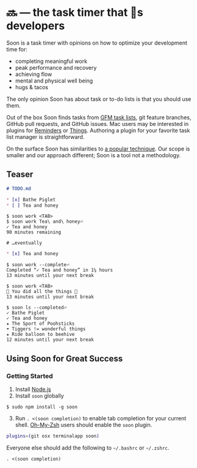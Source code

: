 <h1 title="Soon — the task timer that loves developers">🔜 — the task timer that 💙s developers</h1>

Soon is a task timer with opinions on how to optimize your development time for:

* completing meaningful work
* peak performance and recovery
* achieving flow
* mental and physical well being
* hugs & tacos

The only opinion Soon has about task or to-do lists is that you should use them.

Out of the box Soon finds tasks from [GFM task lists][GFM task lists], git feature branches, GitHub pull requests, and GitHub issues. Mac users may be interested in plugins for [Reminders][soon-osx-reminders] or [Things][soon-things]. Authoring a plugin for your favorite task list manager is straightforward.

On the surface Soon has similarities to [a popular technique][pomodoro]. Our scope is smaller and our approach different; Soon is a tool not a methodology.

[pomodoro]: http://pomodorotechnique.com/ "The Pomodoro Technique®"
[GFM task lists]: https://help.github.com/articles/writing-on-github/#task-lists "GitHub Flavored Markdown Task Lists"
[soon-osx-reminders]: https://github.com/toolbear/soon-osx-reminders "Plugin for Reminders by Apple"
[soon-things]: https://github.com/toolbear/soon-things "Plugin for Things by Cultered Code"

## Teaser

```markdown
# TODO.md

* [x] Bathe Piglet
* [ ] Tea and honey
```
```console
$ soon work <TAB>
$ soon work Tea\ and\ honey⏎
✓ Tea and honey
90 minutes remaining

# …eventually
```
```markdown
* [x] Tea and honey
```
```console
$ soon work --complete⏎
Completed “✓ Tea and honey” in 1¼ hours
13 minutes until your next break

$ soon work <TAB>
🎉 You did all the things 🎉
13 minutes until your next break

$ soon ls --completed⏎
✓ Bathe Piglet
✓ Tea and honey
★ The Sport of Poohsticks
☂ Tiggers != wonderful things
★ Ride balloon to beehive
12 minutes until your next break
```

## Using Soon for Great Success

### Getting Started

1. Install [Node.js][node]
2. Install `soon` globally
  ```console
  $ sudo npm install -g soon
  ```
3. Run `. <(soon completion)` to enable tab completion for your current shell.
  [Oh-My-Zsh][oh-my-zsh] users should enable the `soon` plugin.
  ```zsh
  plugins=(git osx terminalapp soon)
  ```
  Everyone else should add the following to `~/.bashrc` or `~/.zshrc`.
  ```console
  . <(soon completion)
  ```

[node]: http://nodejs.org
[oh-my-zsh]: http://ohmyz.sh
